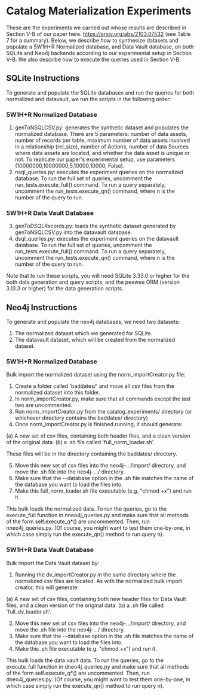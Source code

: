 # Catalog Materialization Experiments

These are the experiments we carried out whose results are described in Section V-B of our paper here: https://arxiv.org/abs/2103.07532 (see Table 7 for a summary).
Below, we describe how to synthesize datasets and populate a 5W1H+R Normalized database, and Data Vault database, on both SQLite and Neo4j backends according to our experimental setup in Section V-B.
We also describe how to execute the queries used in Section V-B.

## SQLite Instructions
To generate and populate the SQLite databases and run the queries for both normalized and datavault, we run the scripts in the following order:
### 5W1H+R Normalized Database
1. genToNSQLCSV.py: generates the synthetic dataset and populates the normalized database. There are 5 parameters: number of data assets, number of records per table, maximum number of data assets involved in a relationship (rel_size), number of Actions, number of data Sources where data assets are located, and whether the data asset is unique or not. To replicate our paper's experimental setup, use parameters (10000000,10000000,5,10000,10000, False).
2. nsql_queries.py: executes the experiment queries on the normalized database. To run the full set of queries, uncomment the run_tests.execute_full() command. To run a query separately, uncomment the run_tests.execute_qn() command, where n is the number of the query to run.
### 5W1H+R Data Vault Database
3. genToDSQLRecords.py: loads the synthetic dataset generated by genToNSQLCSV.py into the datavault database.
4. dsql_queries.py: executes the experiment queries on the datavault database. To run the full set of queries, uncomment the run_tests.execute_full() command. To run a query separately, uncomment the run_tests.execute_qn() command, where n is the number of the query to run.

Note that to run these scripts, you will need SQLite 3.33.0 or higher for the both data generation and query scripts, and the peewee ORM (version 3.13.3 or higher) for the data generation scripts.

## Neo4j Instructions
To generate and populate the neo4j databases, we need two datasets:
1. The normalized dataset which we generated for SQLite.
2. The datavault dataset, which will be created from the normalized dataset.

### 5W1H+R Normalized Database
Bulk import the normalized dataset using the norm_importCreator.py file:
1. Create a folder called 'baddates/' and move all csv files from the normalized dataset into this folder.
2. In norm_importCreator.py, make sure that all commands except the last two are uncommented.
3. Run norm_importCreator.py from the catalog_experiments/ directory (or whichever directory contains the baddates/ directory)
4. Once norm_importCreator.py is finished running, it should generate:

(a) A new set of csv files, containing both header files, and a clean version of the original data.
(b) a .sh file called 'full_norm_loader.sh'.

These files will be in the directory containing the baddates/ directory.

5. Move this new set of csv files into the neo4j-.../import/ directory, and move the .sh file into the neo4j-.../ directory.
6. Make sure that the --database option in the .sh file matches the name of the database you want to load the files into.
7. Make this full_norm_loader.sh file executable (e.g. "chmod +x") and run it.

This bulk loads the normalized data. To run the queries, go to the execute_full function in nneo4j_queries.py and make sure that all methods of the form self.execute_q*() are uncommented. Then, run nneo4j_queries.py. (Of course, you might want to test them one-by-one, in which case simply run the execute_qn() method to run query n).

### 5W1H+R Data Vault Database
Bulk import the Data Vault dataset by:
1. Running the dv_importCreator.py in the same directory where the normalized csv files are located. As with the normalized bulk import creator, this will generate:

(a) A new set of csv files, containing both new header files for Data Vault files, and a clean version of the original data.
(b) a .sh file called 'full_dv_loader.sh'. 

2. Move this new set of csv files into the neo4j-.../import/ directory, and move the .sh file into the neo4j-.../ directory.
3. Make sure that the --database option in the .sh file matches the name of the database you want to load the files into.
4. Make this .sh file executable (e.g. "chmod +x") and run it.

This bulk loads the data vault data. To run the queries, go to the execute_full function in dneo4j_queries.py and make sure that all methods of the form self.execute_q*() are uncommented. Then, run dneo4j_queries.py. (Of course, you might want to test them one-by-one, in which case simply run the execute_qn() method to run query n).
